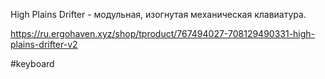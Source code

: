 High Plains Drifter - модульная, изогнутая механическая клавиатура.

https://ru.ergohaven.xyz/shop/tproduct/767494027-708129490331-high-plains-drifter-v2

#keyboard